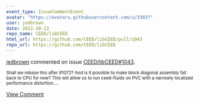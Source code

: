 ```yaml
---
event_type: IssueCommentEvent
avatar: "https://avatars.githubusercontent.com/u/3303?"
user: jedbrown
date: 2022-10-13
repo_name: CEED/libCEED
html_url: https://github.com/CEED/libCEED/pull/1043
repo_url: https://github.com/CEED/libCEED
---
```


<a href='https://github.com/jedbrown' target='_blank'>jedbrown</a> commented on issue <a href='https://github.com/CEED/libCEED/pull/1043' target='_blank'>CEED/libCEED#1043</a>.

<small>Shall we rebase this after #1072? And is it possible to make block diagonal assembly fall back to CPU for now? This will allow us to run ceed-fluids on PVC with a narrowly localized performance distortion....</small>

<a href='https://github.com/CEED/libCEED/pull/1043' target='_blank'>View Comment</a>